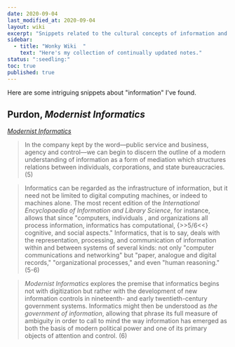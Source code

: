 ```yaml
---
date: 2020-09-04 
last_modified_at: 2020-09-04  
layout: wiki  
excerpt: "Snippets related to the cultural concepts of information and informatics."  
sidebar:  
  - title: "Wonky Wiki  "
    text: "Here's my collection of continually updated notes."  
status: ":seedling:"  
toc: true  
published: true
---
```

Here are some intriguing snippets about "information" I've found.  

## Purdon, _Modernist Informatics_  

[_Modernist Informatics_](http://www.worldcat.org/oclc/935873479)

> In the company kept by the word—public service and business, agency and control—we can begin to discern the outline of a modern understanding of information as a form of mediation which structures relations between individuals, corporations, and state bureaucracies. (5)  

> Informatics can be regarded as the infrastructure of information, but it need not be limited to digital computing machines, or indeed to machines alone. The most recent edition of the _International Encyclopaedia of Information and Library Science_, for instance, allows that since "computers, individuals , and organizations all process information, informatics has computational, {>>5/6<<} cognitive, and social aspects." Informatics, that is to say, deals with the representation, processing, and communication of information within and between systems of several kinds: not only "computer communications and networking" but "paper, analogue and digital records," "organizational processes," and even "human reasoning." (5-6)  

> _Modernist Informatics_ explores the premise that informatics begins not with digitization but rather with the development of new information controls in nineteenth- and early twentieth-century government systems. Informatics might then be understood as _the government of information_, allowing that phrase its full measure of ambiguity in order to call to mind the way information has emerged as both the basis of modern political power and one of its primary objects of attention and control. (6)  